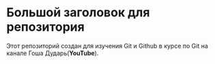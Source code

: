 # Большой заголовок для репозитория
Этот репозиторий создан для изучения Git и Github в курсе по Git на канале Гоша Дударь(**YouTube**).
